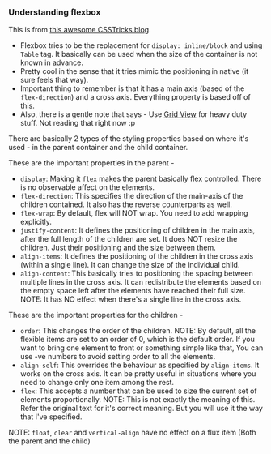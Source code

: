 ### Understanding flexbox

This is from [this awesome CSSTricks blog](https://css-tricks.com/snippets/css/a-guide-to-flexbox/).

- Flexbox tries to be the replacement for `display: inline/block` and using `Table` tag.
It basically can be used when the size of the container is not known in advance. 
- Pretty cool in the sense that it tries mimic the positioning in native (it sure feels that way).
- Important thing to remember is that it has a main axis (based of the `flex-direction`) and a cross axis. Everything property is based off of this. 
- Also, there is a gentle note that says - Use [Grid View](https://css-tricks.com/snippets/css/complete-guide-grid/) for heavy duty stuff. Not reading that right now :p

There are basically 2 types of the styling properties based on where it's used - in the parent container and the child container.

These are the important properties in the parent - 
- `display`: Making it `flex` makes the parent basically flex controlled. There is no observable affect on the elements.
- `flex-direction`: This specifies the direction of the main-axis of the children contained. It also has the reverse counterparts as well.
- `flex-wrap`:  By default, flex will NOT wrap. You need to add wrapping explicitly.
- `justify-content`: It defines the positioning of children in the main axis, after the full length of the children are set. It does NOT resize the children. Just their positioning and the size between them.
- `align-items`:  It defines the positioning of the children in the cross axis (within a single line). It can change the size of the individual child.
- `align-content`:  This basically tries to positioning the spacing between multiple lines in the cross axis. It can redistribute the elements based on the empty space left after the elements have reached their full size. NOTE: It has NO effect when there's a single line in the cross axis.

These are the important properties for the children -
- `order`: This changes the order of the children. NOTE: By default, all the flexible items are set to an order of 0, which is the default order. If you want to bring one element to front or something simple like that, You can use -ve numbers to avoid setting order to all the elements.
- `align-self`: This overrides the behaviour as specified by `align-items`. It works on the cross axis. It can be pretty useful in situations where you need to change only one item among the rest.
- `flex`: This accepts a number that can be used to size the current set of elements proportionally. NOTE: This is not exactly the meaning of this. Refer the original text for it's correct meaning. But you will use it the way that I've specified.

NOTE: `float`, `clear` and `vertical-align` have no effect on a flux item (Both the parent and the child)